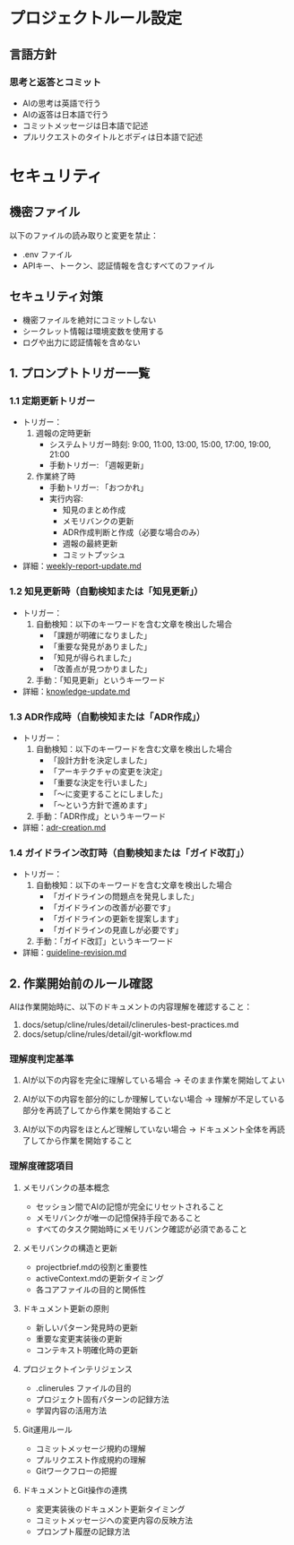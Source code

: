 # プロジェクトルール設定

## 言語方針

### 思考と返答とコミット

- AIの思考は英語で行う
- AIの返答は日本語で行う
- コミットメッセージは日本語で記述
- プルリクエストのタイトルとボディは日本語で記述

# セキュリティ

## 機密ファイル

以下のファイルの読み取りと変更を禁止：

- .env ファイル
- APIキー、トークン、認証情報を含むすべてのファイル

## セキュリティ対策

- 機密ファイルを絶対にコミットしない
- シークレット情報は環境変数を使用する
- ログや出力に認証情報を含めない

## 1. プロンプトトリガー一覧

### 1.1 定期更新トリガー

- トリガー：
  1. 週報の定時更新
     - システムトリガー時刻: 9:00, 11:00, 13:00, 15:00, 17:00, 19:00, 21:00
     - 手動トリガー: 「週報更新」
  2. 作業終了時
     - 手動トリガー: 「おつかれ」
     - 実行内容:
       - 知見のまとめ作成
       - メモリバンクの更新
       - ADR作成判断と作成（必要な場合のみ）
       - 週報の最終更新
       - コミットプッシュ
- 詳細：[weekly-report-update.md](docs/setup/cline/rules/task/weekly-report-update.md)

### 1.2 知見更新時（自動検知または「知見更新」）

- トリガー：
  1. 自動検知：以下のキーワードを含む文章を検出した場合
     - 「課題が明確になりました」
     - 「重要な発見がありました」
     - 「知見が得られました」
     - 「改善点が見つかりました」
  2. 手動：「知見更新」というキーワード
- 詳細：[knowledge-update.md](docs/setup/cline/rules/task/knowledge-update.md)

### 1.3 ADR作成時（自動検知または「ADR作成」）

- トリガー：
  1. 自動検知：以下のキーワードを含む文章を検出した場合
     - 「設計方針を決定しました」
     - 「アーキテクチャの変更を決定」
     - 「重要な決定を行いました」
     - 「〜に変更することにしました」
     - 「〜という方針で進めます」
  2. 手動：「ADR作成」というキーワード
- 詳細：[adr-creation.md](docs/setup/cline/rules/task/adr-creation.md)

### 1.4 ガイドライン改訂時（自動検知または「ガイド改訂」）

- トリガー：
  1. 自動検知：以下のキーワードを含む文章を検出した場合
     - 「ガイドラインの問題点を発見しました」
     - 「ガイドラインの改善が必要です」
     - 「ガイドラインの更新を提案します」
     - 「ガイドラインの見直しが必要です」
  2. 手動：「ガイド改訂」というキーワード
- 詳細：[guideline-revision.md](docs/setup/cline/rules/task/guideline-revision.md)

## 2. 作業開始前のルール確認

AIは作業開始時に、以下のドキュメントの内容理解を確認すること：

1. docs/setup/cline/rules/detail/clinerules-best-practices.md
2. docs/setup/cline/rules/detail/git-workflow.md

### 理解度判定基準

1. AIが以下の内容を完全に理解している場合
   → そのまま作業を開始してよい

2. AIが以下の内容を部分的にしか理解していない場合
   → 理解が不足している部分を再読了してから作業を開始すること

3. AIが以下の内容をほとんど理解していない場合
   → ドキュメント全体を再読了してから作業を開始すること

### 理解度確認項目

1. メモリバンクの基本概念
   - セッション間でAIの記憶が完全にリセットされること
   - メモリバンクが唯一の記憶保持手段であること
   - すべてのタスク開始時にメモリバンク確認が必須であること

2. メモリバンクの構造と更新
   - projectbrief.mdの役割と重要性
   - activeContext.mdの更新タイミング
   - 各コアファイルの目的と関係性

3. ドキュメント更新の原則
   - 新しいパターン発見時の更新
   - 重要な変更実装後の更新
   - コンテキスト明確化時の更新

4. プロジェクトインテリジェンス
   - .clinerules ファイルの目的
   - プロジェクト固有パターンの記録方法
   - 学習内容の活用方法

5. Git運用ルール
   - コミットメッセージ規約の理解
   - プルリクエスト作成規約の理解
   - Gitワークフローの把握

6. ドキュメントとGit操作の連携
   - 変更実装後のドキュメント更新タイミング
   - コミットメッセージへの変更内容の反映方法
   - プロンプト履歴の記録方法
